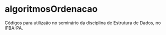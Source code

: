 # algoritmosOrdenacao


Códigos para utilizaão no seminário da disciplina de Estrutura de Dados, no IFBA-PA.

